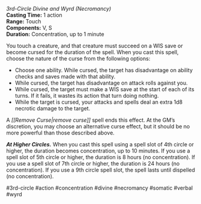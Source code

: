 *3rd-Circle Divine and Wyrd (Necromancy)*  
**Casting Time:** 1 action  
**Range:** Touch  
**Components:** V, S  
**Duration:** Concentration, up to 1 minute

You touch a creature, and that creature must succeed on a WIS save or become cursed for the duration of the spell. When you cast this spell, choose the nature of the curse from the following options:
* Choose one ability. While cursed, the target has disadvantage on ability checks and saves made with that ability.
* While cursed, the target has disadvantage on attack rolls against you.
* While cursed, the target must make a WIS save at the start of each of its turns. If it fails, it wastes its action that turn doing nothing.
* While the target is cursed, your attacks and spells deal an extra 1d8 necrotic damage to the target.

A *[[Remove Curse|remove curse]]* spell ends this effect. At the GM’s discretion, you may choose an alternative curse effect, but it should be no more powerful than those described above.

***At Higher Circles.*** When you cast this spell using a spell slot of 4th circle or higher, the duration becomes concentration, up to 10 minutes. If you use a spell slot of 5th circle or higher, the duration is 8 hours (no concentration). If you use a spell slot of 7th circle or higher, the duration is 24 hours (no concentration). If you use a 9th circle spell slot, the spell lasts until dispelled (no concentration).

#3rd-circle #action #concentration #divine #necromancy #somatic #verbal #wyrd

